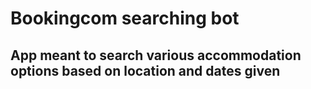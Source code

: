 # Bookingcom searching bot 
## App meant to search various accommodation options based on location and dates given
